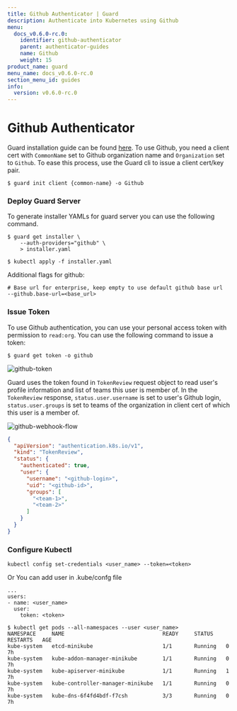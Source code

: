 ```yaml
---
title: Github Authenticator | Guard
description: Authenticate into Kubernetes using Github
menu:
  docs_v0.6.0-rc.0:
    identifier: github-authenticator
    parent: authenticator-guides
    name: Github
    weight: 15
product_name: guard
menu_name: docs_v0.6.0-rc.0
section_menu_id: guides
info:
  version: v0.6.0-rc.0
---
```


# Github Authenticator

Guard installation guide can be found [here](/docs/v0.6.0-rc.0/setup/install). To use Github, you need a client cert with `CommonName` set to Github organization name and `Organization` set to `Github`. To ease this process, use the Guard cli to issue a client cert/key pair.

```console
$ guard init client {common-name} -o Github
```

### Deploy Guard Server

To generate installer YAMLs for guard server you can use the following command.

```console
$ guard get installer \
    --auth-providers="github" \
    > installer.yaml

$ kubectl apply -f installer.yaml

```

Additional flags for github:

```console
# Base url for enterprise, keep empty to use default github base url
--github.base-url=<base_url>
```

### Issue Token
To use Github authentication, you can use your personal access token with permission to `read:org`. You can use the following command to issue a token:

```console
$ guard get token -o github
```

![github-token](/docs/v0.6.0-rc.0/images/github-token.png)

Guard uses the token found in `TokenReview` request object to read user's profile information and list of teams this user is member of. In the `TokenReview` response, `status.user.username` is set to user's Github login, `status.user.groups` is set to teams of the organization in client cert of which this user is a member of.

![github-webhook-flow](/docs/v0.6.0-rc.0/images/github-webhook-flow.png)

```json
{
  "apiVersion": "authentication.k8s.io/v1",
  "kind": "TokenReview",
  "status": {
    "authenticated": true,
    "user": {
      "username": "<github-login>",
      "uid": "<github-id>",
      "groups": [
        "<team-1>",
        "<team-2>"
      ]
    }
  }
}
```

### Configure Kubectl
```console
kubectl config set-credentials <user_name> --token=<token>
```

Or You can add user in .kube/confg file

```console
...
users:
- name: <user_name>
  user:
    token: <token>
```

```console
$ kubectl get pods --all-namespaces --user <user_name>
NAMESPACE     NAME                               READY     STATUS    RESTARTS   AGE
kube-system   etcd-minikube                      1/1       Running   0          7h
kube-system   kube-addon-manager-minikube        1/1       Running   0          7h
kube-system   kube-apiserver-minikube            1/1       Running   1          7h
kube-system   kube-controller-manager-minikube   1/1       Running   0          7h
kube-system   kube-dns-6f4fd4bdf-f7csh           3/3       Running   0          7h

```
